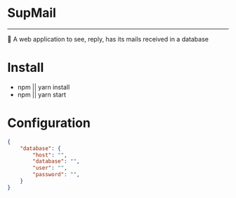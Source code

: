 # SupMail
---
:e-mail: A web application to see, reply, has its mails received in a database

# Install
* npm || yarn install
* npm || yarn start

# Configuration
```json
{
    "database": {
        "host": "",
        "database": "",
        "user": "",
        "password": "",
    }
}
```
